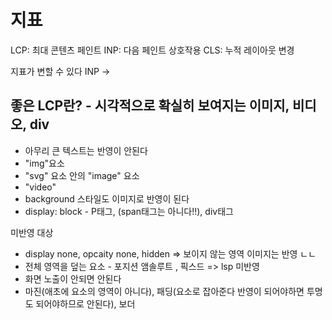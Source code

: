 
# 지표
LCP: 최대 콘텐츠 페인트
INP: 다음 페인트 상호작용
CLS: 누적 레이아웃 변경

지표가 변할 수 있다 
INP -> 

## 좋은 LCP란? - 시각적으로 확실히 보여지는 이미지, 비디오, div
- 아무리 큰 텍스트는 반영이 안된다
- "img"요소
- "svg" 요소 안의 "image" 요소
- "video"
- background 스타일도 이미지로 반영이 된다
- display: block - P태그, (span태그는 아니다!!), div태그

미반영 대상
- display none, opcaity none, hidden => 보이지 않는 영역 이미지는 반영 ㄴㄴ
- 전체 영역을 덮는 요소 - 포지션 앰솔루트 , 픽스드 => lsp 미반영
- 화면 노출이 안되면 안된다
- 마진(애초에 요소의 영역이 아니다), 패딩(요소로 잡아준다 반영이 되어야하면 투명도 되어야하므로 안된다), 보더

